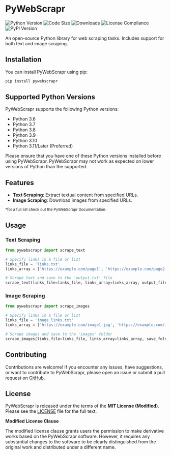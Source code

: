 # PyWebScrapr
![Python Version](https://img.shields.io/badge/python-3.12-blue.svg)
![Code Size](https://img.shields.io/github/languages/code-size/infinitode/pywebscrapr)
![Downloads](https://pepy.tech/badge/pywebscapr)
![License Compliance](https://img.shields.io/badge/license-compliance-brightgreen.svg)
![PyPI Version](https://img.shields.io/pypi/v/pywebscrapr)

An open-source Python library for web scraping tasks. Includes support for both text and image scraping.

## Installation

You can install PyWebScrapr using pip:

```bash
pip install pywebscrapr
```

## Supported Python Versions

PyWebScrapr supports the following Python versions:

- Python 3.6
- Python 3.7
- Python 3.8
- Python 3.9
- Python 3.10
- Python 3.11/Later (Preferred)

Please ensure that you have one of these Python versions installed before using PyWebScrapr. PyWebScrapr may not work as expected on lower versions of Python than the supported.

## Features

- **Text Scraping**: Extract textual content from specified URLs.
- **Image Scraping**: Download images from specified URLs.

<sub>*for a full list check out the PyWebScrapr Documentation.</sub>

## Usage

### Text Scraping

```python
from pywebscrapr import scrape_text

# Specify links in a file or list
links_file = 'links.txt'
links_array = ['https://example.com/page1', 'https://example.com/page2']

# Scrape text and save to the 'output.txt' file
scrape_text(links_file=links_file, links_array=links_array, output_file='output.txt')
```

### Image Scraping

```python
from pywebscrapr import scrape_images

# Specify links in a file or list
links_file = 'image_links.txt'
links_array = ['https://example.com/image1.jpg', 'https://example.com/image2.png']

# Scrape images and save to the 'images' folder
scrape_images(links_file=links_file, links_array=links_array, save_folder='images')
```

## Contributing

Contributions are welcome! If you encounter any issues, have suggestions, or want to contribute to PyWebScrapr, please open an issue or submit a pull request on [GitHub](https://github.com/infinitode/pywebscrapr).

## License

PyWebScrapr is released under the terms of the **MIT License (Modified)**. Please see the [LICENSE](https://github.com/infinitode/pywebscrapr/blob/main/LICENSE) file for the full text.

**Modified License Clause**

The modified license clause grants users the permission to make derivative works based on the PyWebScrapr software. However, it requires any substantial changes to the software to be clearly distinguished from the original work and distributed under a different name.